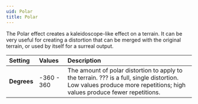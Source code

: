 ```yaml
---
uid: Polar
title: Polar
---
```


The Polar effect creates a kaleidoscope-like effect on a terrain. It can be very useful for creating a distortion that can be merged with the original terrain, or used by itself for a surreal output.

| Setting     | Values     | Description                                                                                                                                                           |
| :---------- | :--------- | :-------------------------------------------------------------------------------------------------------------------------------------------------------------------- |
| **Degrees** | -360 - 360 | The amount of polar distortion to apply to the terrain. ??? is a full, single distortion. Low values produce more repetitions; high values produce fewer repetitions. |



